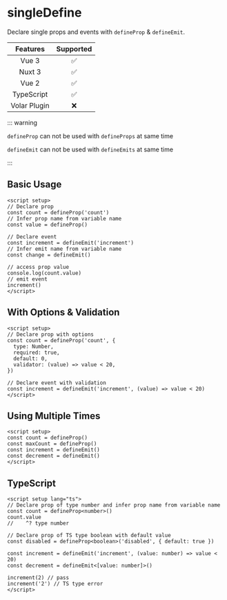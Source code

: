 # singleDefine

<StabilityLevel level="experimental" />

Declare single props and events with `defineProp` & `defineEmit`.

|   Features   |     Supported      |
| :----------: | :----------------: |
|    Vue 3     | :white_check_mark: |
|    Nuxt 3    | :white_check_mark: |
|    Vue 2     | :white_check_mark: |
|  TypeScript  | :white_check_mark: |
| Volar Plugin |        :x:         |

::: warning

`defineProp` can not be used with `defineProps` at same time

`defineEmit` can not be used with `defineEmits` at same time

:::

## Basic Usage

```vue
<script setup>
// Declare prop
const count = defineProp('count')
// Infer prop name from variable name
const value = defineProp()

// Declare event
const increment = defineEmit('increment')
// Infer emit name from variable name
const change = defineEmit()

// access prop value
console.log(count.value)
// emit event
increment()
</script>
```

## With Options & Validation

```vue
<script setup>
// Declare prop with options
const count = defineProp('count', {
  type: Number,
  required: true,
  default: 0,
  validator: (value) => value < 20,
})

// Declare event with validation
const increment = defineEmit('increment', (value) => value < 20)
</script>
```

## Using Multiple Times

```vue
<script setup>
const count = defineProp()
const maxCount = defineProp()
const increment = defineEmit()
const decrement = defineEmit()
</script>
```

## TypeScript

```vue
<script setup lang="ts">
// Declare prop of type number and infer prop name from variable name
const count = defineProp<number>()
count.value
//    ^? type number

// Declare prop of TS type boolean with default value
const disabled = defineProp<boolean>('disabled', { default: true })

const increment = defineEmit('increment', (value: number) => value < 20)
const decrement = defineEmit<[value: number]>()

increment(2) // pass
increment('2') // TS type error
</script>
```

